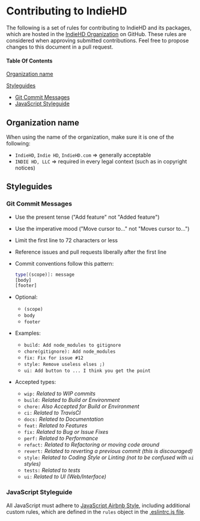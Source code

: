 # Contributing to IndieHD

The following is a set of rules for contributing to IndieHD and its packages, which are hosted in the [IndieHD Organization](https://github.com/indiehd) on GitHub. These rules are considered when approving submitted contributions. Feel free to propose changes to this document in a pull request.

#### Table Of Contents

[Organization name](#organization-name)

[Styleguides](#styleguides)
  * [Git Commit Messages](#git-commit-messages)
  * [JavaScript Styleguide](#javascript-styleguide)

## Organization name

When using the name of the organization, make sure it is one of the following:
  * `IndieHD`, `Indie HD`, `IndieHD.com` => generally acceptable
  * `INDIE HD, LLC` => required in every legal context (such as in copyright notices)

## Styleguides

### Git Commit Messages

* Use the present tense ("Add feature" not "Added feature")
* Use the imperative mood ("Move cursor to..." not "Moves cursor to...")
* Limit the first line to 72 characters or less
* Reference issues and pull requests liberally after the first line

* Commit conventions follow this pattern:
    ```bash
    type[(scope)]: message
    [body]
    [footer]
    ```
* Optional:    
    * `(scope)`
    * `body`
    * `footer`
    
* Examples:
    * `build: Add node_modules to gitignore`
    * `chore(gitignore): Add node_modules`
    * `fix: Fix for issue #12`
    * `style: Remove useless elses ;)`
    * `ui: Add button to ... I think you get the point`
 
* Accepted types:

    * `wip:`    *Related to WIP commits*
    * `build:`  *Related to Build or Environment*
    * `chore:`  *Also Accepted for Build or Environment*
    * `ci:`     *Related to TravisCI*
    * `docs:`   *Related to Documentation*
    * `feat:`   *Related to Features*
    * `fix:`    *Related to Bug or Issue Fixes*
    * `perf:`   *Related to Performance*
    * `refact:` *Related to Refactoring or moving code around*
    * `revert:` *Related to reverting a previous commit (this is discouraged)*
    * `style:`  *Related to Coding Style or Linting (not to be confused with `ui` styles)*
    * `tests:`  *Related to tests*
    * `ui:`     *Related to UI (Web/Interface)*

### JavaScript Styleguide

All JavaScript must adhere to [JavaScript Airbnb Style](https://github.com/airbnb/javascript/), 
including additional custom rules, which are defined in the `rules` object in the [.eslintrc.js file](https://github.com/indiehd/website-ui/blob/master/.eslintrc.js).